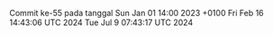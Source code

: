 Commit ke-55 pada tanggal Sun Jan 01 14:00 2023 +0100
Fri Feb 16 14:43:06 UTC 2024
Tue Jul  9 07:43:17 UTC 2024
